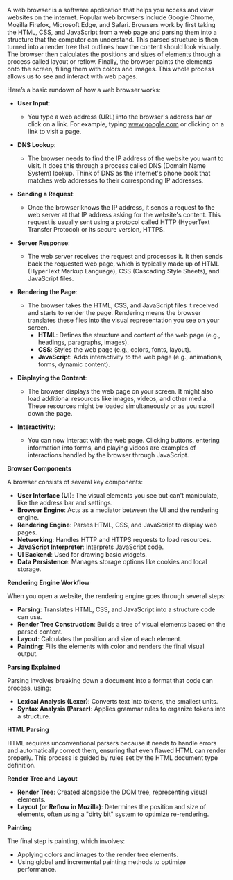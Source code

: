 A web browser is a software application that helps you access and view websites on the internet. Popular web browsers include Google Chrome, Mozilla Firefox, Microsoft Edge, and Safari. Browsers work by first taking the HTML, CSS, and JavaScript from a web page and parsing them into a structure that the computer can understand. This parsed structure is then turned into a render tree that outlines how the content should look visually. The browser then calculates the positions and sizes of elements through a process called layout or reflow. Finally, the browser paints the elements onto the screen, filling them with colors and images. This whole process allows us to see and interact with web pages.

Here’s a basic rundown of how a web browser works:

- **User Input**:
  - You type a web address (URL) into the browser's address bar or click on a link. For example, typing www.google.com or clicking on a link to visit a page.

- **DNS Lookup**:
  - The browser needs to find the IP address of the website you want to visit. It does this through a process called DNS (Domain Name System) lookup. Think of DNS as the internet's phone book that matches web addresses to their corresponding IP addresses.

- **Sending a Request**:
  - Once the browser knows the IP address, it sends a request to the web server at that IP address asking for the website's content. This request is usually sent using a protocol called HTTP (HyperText Transfer Protocol) or its secure version, HTTPS.

- **Server Response**:
  - The web server receives the request and processes it. It then sends back the requested web page, which is typically made up of HTML (HyperText Markup Language), CSS (Cascading Style Sheets), and JavaScript files.

- **Rendering the Page**:
  - The browser takes the HTML, CSS, and JavaScript files it received and starts to render the page. Rendering means the browser translates these files into the visual representation you see on your screen.
    - **HTML**: Defines the structure and content of the web page (e.g., headings, paragraphs, images).
    - **CSS**: Styles the web page (e.g., colors, fonts, layout).
    - **JavaScript**: Adds interactivity to the web page (e.g., animations, forms, dynamic content).

- **Displaying the Content**:
  - The browser displays the web page on your screen. It might also load additional resources like images, videos, and other media. These resources might be loaded simultaneously or as you scroll down the page.

- **Interactivity**:
  - You can now interact with the web page. Clicking buttons, entering information into forms, and playing videos are examples of interactions handled by the browser through JavaScript.

**Browser Components**

A browser consists of several key components:

- **User Interface (UI)**: The visual elements you see but can't manipulate, like the address bar and settings.
- **Browser Engine**: Acts as a mediator between the UI and the rendering engine.
- **Rendering Engine**: Parses HTML, CSS, and JavaScript to display web pages.
- **Networking**: Handles HTTP and HTTPS requests to load resources.
- **JavaScript Interpreter**: Interprets JavaScript code.
- **UI Backend**: Used for drawing basic widgets.
- **Data Persistence**: Manages storage options like cookies and local storage.

**Rendering Engine Workflow**

When you open a website, the rendering engine goes through several steps:

- **Parsing**: Translates HTML, CSS, and JavaScript into a structure code can use.
- **Render Tree Construction**: Builds a tree of visual elements based on the parsed content.
- **Layout**: Calculates the position and size of each element.
- **Painting**: Fills the elements with color and renders the final visual output.

**Parsing Explained**

Parsing involves breaking down a document into a format that code can process, using:

- **Lexical Analysis (Lexer)**: Converts text into tokens, the smallest units.
- **Syntax Analysis (Parser)**: Applies grammar rules to organize tokens into a structure.

**HTML Parsing**

HTML requires unconventional parsers because it needs to handle errors and automatically correct them, ensuring that even flawed HTML can render properly. This process is guided by rules set by the HTML document type definition.

**Render Tree and Layout**

- **Render Tree**: Created alongside the DOM tree, representing visual elements.
- **Layout (or Reflow in Mozilla)**: Determines the position and size of elements, often using a "dirty bit" system to optimize re-rendering.

**Painting**

The final step is painting, which involves:

- Applying colors and images to the render tree elements.
- Using global and incremental painting methods to optimize performance.
